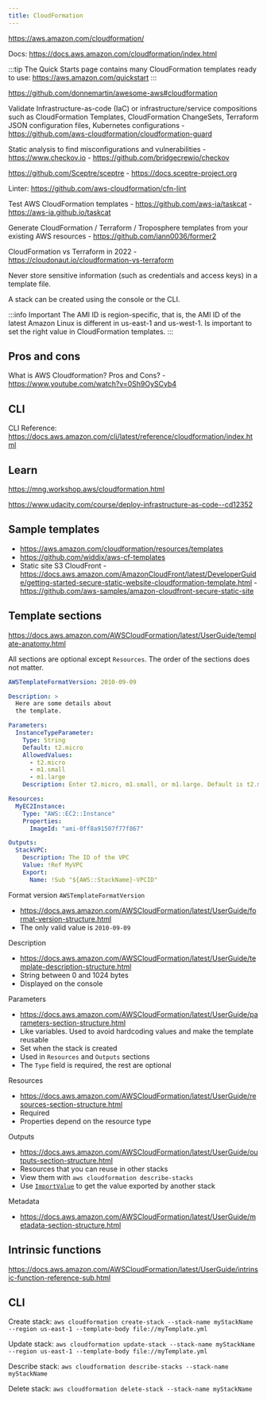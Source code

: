 ```yaml
---
title: CloudFormation
---
```


https://aws.amazon.com/cloudformation/

Docs: https://docs.aws.amazon.com/cloudformation/index.html

:::tip
The Quick Starts page contains many CloudFormation templates ready to use: https://aws.amazon.com/quickstart
:::

https://github.com/donnemartin/awesome-aws#cloudformation

Validate Infrastructure-as-code (IaC) or infrastructure/service compositions such as CloudFormation Templates, CloudFormation ChangeSets, Terraform JSON configuration files, Kubernetes configurations - https://github.com/aws-cloudformation/cloudformation-guard

Static analysis to find misconfigurations and vulnerabilities - https://www.checkov.io - https://github.com/bridgecrewio/checkov

https://github.com/Sceptre/sceptre - https://docs.sceptre-project.org

Linter: https://github.com/aws-cloudformation/cfn-lint

Test AWS CloudFormation templates - https://github.com/aws-ia/taskcat - https://aws-ia.github.io/taskcat

Generate CloudFormation / Terraform / Troposphere templates from your existing AWS resources - https://github.com/iann0036/former2

CloudFormation vs Terraform in 2022 - https://cloudonaut.io/cloudformation-vs-terraform

Never store sensitive information (such as credentials and access keys) in a template file.

A stack can be created using the console or the CLI.

:::info Important
The AMI ID is region-specific, that is, the AMI ID of the latest Amazon Linux is different in us-east-1 and us-west-1. Is important to set the right value in CloudFormation templates.
:::

## Pros and cons

What is AWS Cloudformation? Pros and Cons? - https://www.youtube.com/watch?v=0Sh9OySCyb4

## CLI

CLI Reference: https://docs.aws.amazon.com/cli/latest/reference/cloudformation/index.html

## Learn

https://mng.workshop.aws/cloudformation.html

https://www.udacity.com/course/deploy-infrastructure-as-code--cd12352

## Sample templates

- https://aws.amazon.com/cloudformation/resources/templates
- https://github.com/widdix/aws-cf-templates
- Static site S3 CloudFront - https://docs.aws.amazon.com/AmazonCloudFront/latest/DeveloperGuide/getting-started-secure-static-website-cloudformation-template.html - https://github.com/aws-samples/amazon-cloudfront-secure-static-site

## Template sections

https://docs.aws.amazon.com/AWSCloudFormation/latest/UserGuide/template-anatomy.html

All sections are optional except `Resources`. The order of the sections does not matter.

<!-- prettier-ignore -->
```yaml
AWSTemplateFormatVersion: 2010-09-09

Description: >
  Here are some details about
  the template.

Parameters:
  InstanceTypeParameter:
    Type: String
    Default: t2.micro
    AllowedValues:
      - t2.micro
      - m1.small
      - m1.large
    Description: Enter t2.micro, m1.small, or m1.large. Default is t2.micro.

Resources:
  MyEC2Instance:
    Type: "AWS::EC2::Instance"
    Properties:
      ImageId: "ami-0ff8a91507f77f867"

Outputs:
  StackVPC:
    Description: The ID of the VPC
    Value: !Ref MyVPC
    Export:
      Name: !Sub "${AWS::StackName}-VPCID"
```

Format version `AWSTemplateFormatVersion`

- https://docs.aws.amazon.com/AWSCloudFormation/latest/UserGuide/format-version-structure.html
- The only valid value is `2010-09-09`

Description

- https://docs.aws.amazon.com/AWSCloudFormation/latest/UserGuide/template-description-structure.html
- String between 0 and 1024 bytes
- Displayed on the console

Parameters

- https://docs.aws.amazon.com/AWSCloudFormation/latest/UserGuide/parameters-section-structure.html
- Like variables. Used to avoid hardcoding values and make the template reusable
- Set when the stack is created
- Used in `Resources` and `Outputs` sections
- The `Type` field is required, the rest are optional

Resources

- https://docs.aws.amazon.com/AWSCloudFormation/latest/UserGuide/resources-section-structure.html
- Required
- Properties depend on the resource type

Outputs

- https://docs.aws.amazon.com/AWSCloudFormation/latest/UserGuide/outputs-section-structure.html
- Resources that you can reuse in other stacks
- View them with `aws cloudformation describe-stacks`
- Use [`ImportValue`](https://docs.aws.amazon.com/AWSCloudFormation/latest/UserGuide/intrinsic-function-reference-importvalue.html) to get the value exported by another stack

Metadata

- https://docs.aws.amazon.com/AWSCloudFormation/latest/UserGuide/metadata-section-structure.html

## Intrinsic functions

https://docs.aws.amazon.com/AWSCloudFormation/latest/UserGuide/intrinsic-function-reference-sub.html

## CLI

Create stack: `aws cloudformation create-stack --stack-name myStackName --region us-east-1 --template-body file://myTemplate.yml`

Update stack: `aws cloudformation update-stack --stack-name myStackName --region us-east-1 --template-body file://myTemplate.yml`

Describe stack: `aws cloudformation describe-stacks --stack-name myStackName`

Delete stack: `aws cloudformation delete-stack --stack-name myStackName`
